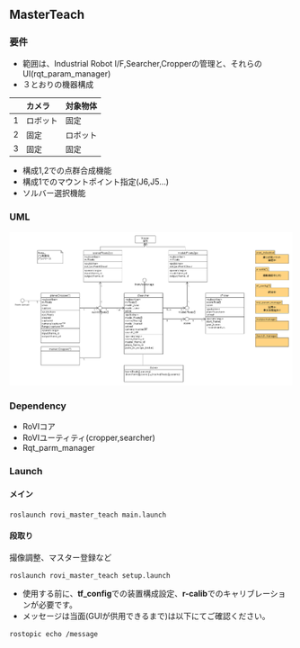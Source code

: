 ## MasterTeach

### 要件
- 範囲は、Industrial Robot I/F,Searcher,Cropperの管理と、それらのUI(rqt_param_manager)
- ３とおりの機器構成

||カメラ|対象物体|
|:----|:----|:----|
|1|ロボット|固定|
|2|固定|ロボット|
|3|固定|固定|

- 構成1,2での点群合成機能
- 構成1でのマウントポイント指定(J6,J5...)
- ソルバー選択機能

### UML
<img src="uml/object.png" />

### Dependency
- RoVIコア
- RoVIユーティティ(cropper,searcher)
- Rqt_parm_manager

### Launch  
#### メイン
~~~
roslaunch rovi_master_teach main.launch
~~~
#### 段取り  
撮像調整、マスター登録など
~~~
roslaunch rovi_master_teach setup.launch
~~~
- 使用する前に、**tf_config**での装置構成設定、**r-calib**でのキャリブレーションが必要です。
- メッセージは当面(GUIが供用できるまで)は以下にてご確認ください。
~~~
rostopic echo /message
~~~
